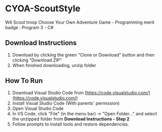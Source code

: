 # CYOA-ScoutStyle
W4 Scout troop Choose Your Own Adventure Game - Programming merit badge : Program 3 - C#

## Download Instructions
 1. Download by clicking the green "Clone or Download" button and then clicking "Download ZIP"
 2. When finished downloading, unzip folder

 ## How To Run
1. Download Visual Studio Code from [https://code.visualstudio.com/](https://code.visualstudio.com/)
2. Install Visual Studio Code (With parents' permission)
3. Open Visual Studio Code
4. In VS Code, click "File" (in the menu bar) -> "Open Folder..." and select the unzipped folder from **Download Instructions - Step 2**
5. Follow prompts to install tools and restore dependencies.

